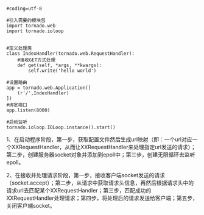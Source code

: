 
```

#coding=utf-8

#引入需要的模块包
import tornado.web
import tornado.ioloop


#定义处理类
class IndexHandler(tornado.web.RequestHandler):
    #接收GET方式处理
    def get(self, *args, **kwargs):
        self.write('hello world')

#设置路由
app = tornado.web.Application([
    (r'/',IndexHandler)
])
#绑定端口
app.listen(8000)

#启动监听
tornado.ioloop.IOLoop.instance().start()
```



1、在启动程序阶段，第一步，获取配置文件然后生成url映射（即：一个url对应一个XXRequestHandler，从而让XXRequestHandler来处理指定url发送的请求）；第二步，创建服务器socket对象并添加到epoll中；第三步，创建无限循环去监听epoll。

2、在接收并处理请求阶段，第一步，接收客户端socket发送的请求（socket.accept）；第二步，从请求中获取请求头信息，再然后根据请求头中的请求url去匹配某个XXRequestHandler；第三步，匹配成功的XXRequestHandler处理请求；第四步，将处理后的请求发送给客户端；第五步，关闭客户端socket。